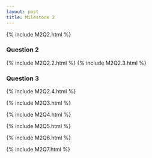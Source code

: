 ```yaml
---
layout: post
title: Milestone 2
---
```


{% include M2Q2.html %}

### Question 2

{% include M2Q2.2.html %}
{% include M2Q2.3.html %}

### Question 3

{% include M2Q2.4.html %}

{% include M2Q3.html %}

{% include M2Q4.html %}

{% include M2Q5.html %}

{% include M2Q6.html %}

{% include M2Q7.html %}
